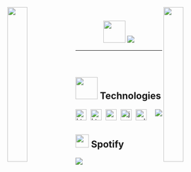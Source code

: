 <img align="left" src="https://i.pinimg.com/originals/cc/2d/2a/cc2d2a4b08b801879707231afbffdecf.gif" width="30%" style="display:inline;"><img align="right" src="https://im2.ezgif.com/tmp/ezgif-2-894a6f4d83.gif" width="30%" style="display:inline;">
<br>


<p align="center">
<img   src="https://media4.giphy.com/media/dl2c1a1xHklcJzCmCP/giphy.gif?cid=ecf05e47h08v9jpatg11nj8neudvdz7jhp1n30qwpt56si8f&ep=v1_stickers_search&rid=giphy.gif&ct=s" width="50">
    <img src="https://readme-typing-svg.herokuapp.com/?lines=Hi,+I'm+asphodelius!;Welcome+to+my+profile!;Have+a+nice+day!&font=Fira&pause=1000&color=885626&left=true&vCenter=true&width=280&">
</p>

---

   




<br>

 ## <img src="https://i.pinimg.com/originals/9c/e9/c2/9ce9c25f059ea8002b7b0bff1dc552c1.gif" height="50" > Technologies
<p align="left">
<!-- vs code -->
 <img src="https://img.shields.io/badge/VSCode-0078D4?style=for-the-badge&logo=visual%20studio%20code&logoColor=white" height="25" alt="html5 logo"  />
      <img width="1" />
 <img src="https://camo.githubusercontent.com/d63d473e728e20a286d22bb2226a7bf45a2b9ac6c72c59c0e61e9730bfe4168c/68747470733a2f2f696d672e736869656c64732e696f2f62616467652f48544d4c352d4533344632363f7374796c653d666f722d7468652d6261646765266c6f676f3d68746d6c35266c6f676f436f6c6f723d7768697465" height="25" alt="html5 logo"  />
  <img width="1" />
  <img src="https://img.shields.io/badge/CSS3-1572B6?style=for-the-badge&logo=css3&logoColor=white" height="25" alt="css3 logo"  />
  <img width="1" />
  <img src="https://img.shields.io/badge/JavaScript-323330?style=for-the-badge&logo=javascript&logoColor=F7DF1E" height="25" alt="javascript logo"  />
  <img width="1" />
  <img src="https://img.shields.io/badge/C%2B%2B-00599C?style=for-the-badge&logo=c%2B%2B&logoColor=white" height="25" alt="cplusplus logo"  />
  <img align="right" src="https://visitcount.itsvg.in/api?id=asphodelius&icon=0&color=12">
 </a> 

<br> 

</p> 

## <img src="https://i.imgur.com/y2y8P83.gif" height="30" > Spotify

<p align="left">
     <img src="https://spotify-now-playing-plum-six.vercel.app/api/spotify?background_color=0d1117&border_color=ffffff" href="https://open.spotify.com/user/42ytx2cgm9ohv0tnswmw9h4eg">
</p>

